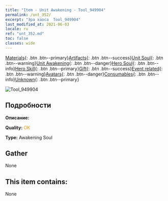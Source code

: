 ```yaml
---
title: "Item - Unit Awakening - Tool_949904"
permalink: /unt_352/
excerpt: "Эра хаоса  Tool_949904"
last_modified_at: 2021-06-03
locale: ru
ref: "unt_352.md"
toc: false
classes: wide
---
```

 [Materials](/ItemsRU/){: .btn .btn--primary}[Artifacts](/ItemsRU/Artifacts/){: .btn .btn--success}[Unit Soul](/ItemsRU/UnitSoul/){: .btn .btn--warning}[Unit Awakening](/ItemsRU/UnitAwakening/){: .btn .btn--danger}[Hero Soul](/ItemsRU/HeroSoul/){: .btn .btn--info}[Hero Skill](/ItemsRU/HeroSkill/){: .btn .btn--primary}[Gift](/ItemsRU/Gift/){: .btn .btn--success}[Event related](/ItemsRU/Events/){: .btn .btn--warning}[Avatars](/ItemsRU/Avatars/){: .btn .btn--danger}[Consumables](/ItemsRU/Consumables/){: .btn .btn--info}[Unknown](/ItemsRU/Unknown/){: .btn .btn--primary}

 ![Tool_949904](/images/u/tia_yurenyongshi.jpg)

## Подробности
 **Описание:** 

 **Quality:** <span style="color: #FF8C00">OK</span>

 **Type:** Awakening Soul

## Gather

  None

## This item contains:

  None


